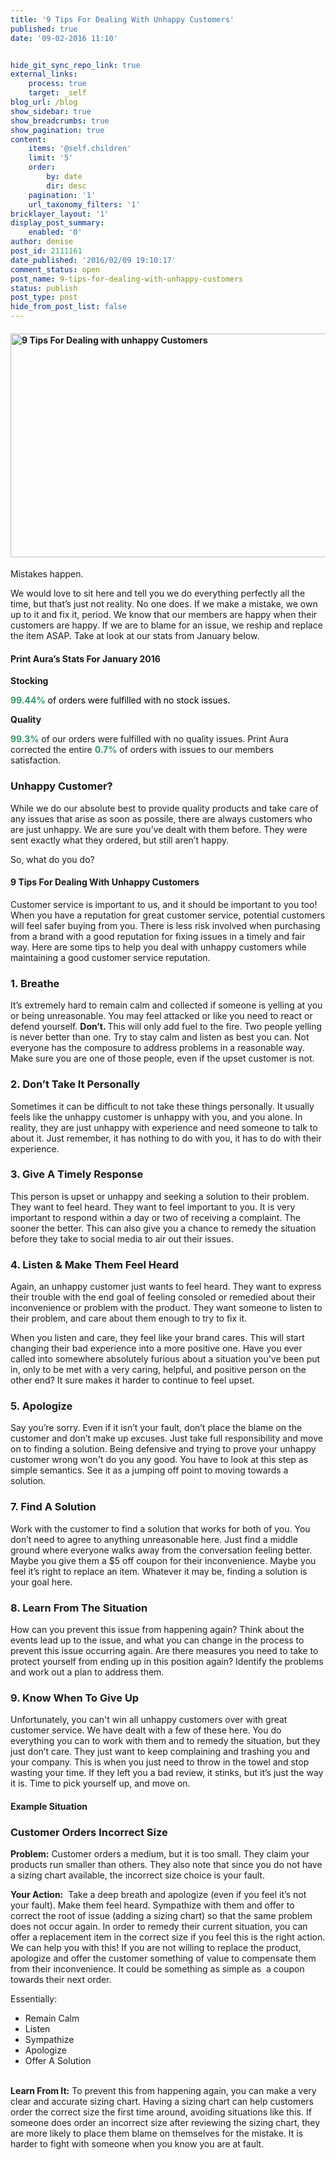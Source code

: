 ```yaml
---
title: '9 Tips For Dealing With Unhappy Customers'
published: true
date: '09-02-2016 11:10'


hide_git_sync_repo_link: true
external_links:
    process: true
    target: _self
blog_url: /blog
show_sidebar: true
show_breadcrumbs: true
show_pagination: true
content:
    items: '@self.children'
    limit: '5'
    order:
        by: date
        dir: desc
    pagination: '1'
    url_taxonomy_filters: '1'
bricklayer_layout: '1'
display_post_summary:
    enabled: '0'
author: denise
post_id: 2111161
date_published: '2016/02/09 19:10:17'
comment_status: open
post_name: 9-tips-for-dealing-with-unhappy-customers
status: publish
post_type: post
hide_from_post_list: false
---
```


<h4><img class="alignnone size-full wp-image-2111304" src="https://printaura.com/wp-content/uploads/2016/02/unhappycustomer1.jpg" alt="9 Tips For Dealing with unhappy Customers" width="900" height="358" /></h4>
Mistakes happen.

We would love to sit here and tell you we do everything perfectly all the time, but that’s just not reality. No one does. If we make a mistake, we own up to it and fix it, period. We know that our members are happy when their customers are happy. If we are to blame for an issue, we reship and replace the item ASAP. Take at look at our stats from January below.
<h4>Print Aura’s Stats For January 2016</h4>
<strong>Stocking</strong>

<span style="color: #000000;"><span style="color: #339966;"><strong>99.44%</strong></span> of orders were fulfilled with no stock issues.</span>

<strong>Quality</strong>

<span style="color: #339966;"><strong>99.3%</strong></span> of our orders were fulfilled with no quality issues.
Print Aura corrected the entire <strong><span style="color: #339966;">0.7%</span></strong> of orders with issues to our members satisfaction.
<h3>Unhappy Customer?</h3>
While we do our absolute best to provide quality products and take care of any issues that arise as soon as possile, there are always customers who are just unhappy. We are sure you’ve dealt with them before. They were sent exactly what they ordered, but still aren’t happy.

So, what do you do?
<h4>9 Tips For Dealing With Unhappy Customers</h4>
Customer service is important to us, and it should be important to you too! When you have a reputation for great customer service, potential customers will feel safer buying from you. There is less risk involved when purchasing from a brand with a good reputation for fixing issues in a timely and fair way. Here are some tips to help you deal with unhappy customers while maintaining a good customer service reputation.
<h3>1. Breathe</h3>
It’s extremely hard to remain calm and collected if someone is yelling at you or being unreasonable. You may feel attacked or like you need to react or defend yourself. <strong>Don’t. </strong>This will only add fuel to the fire. Two people yelling is never better than one. Try to stay calm and listen as best you can. Not everyone has the composure to address problems in a reasonable way. Make sure you are one of those people, even if the upset customer is not.
<h3>2. Don’t Take It Personally</h3>
Sometimes it can be difficult to not take these things personally. It usually feels like the unhappy customer is unhappy with you, and you alone. In reality, they are just unhappy with experience and need someone to talk to about it. Just remember, it has nothing to do with you, it has to do with their experience.
<h3>3. Give A Timely Response</h3>
This person is upset or unhappy and seeking a solution to their problem. They want to feel heard. They want to feel important to you. It is very important to respond within a day or two of receiving a complaint. The sooner the better. This can also give you a chance to remedy the situation before they take to social media to air out their issues.
<h3>4. Listen &amp; Make Them Feel Heard</h3>
Again, an unhappy customer just wants to feel heard. They want to express their trouble with the end goal of feeling consoled or remedied about their inconvenience or problem with the product. They want someone to listen to their problem, and care about them enough to try to fix it.

When you listen and care, they feel like your brand cares. This will start changing their bad experience into a more positive one. Have you ever called into somewhere absolutely furious about a situation you've been put in, only to be met with a very caring, helpful, and positive person on the other end? It sure makes it harder to continue to feel upset.
<h3>5. Apologize</h3>
Say you’re sorry. Even if it isn’t your fault, don’t place the blame on the customer and don’t make up excuses. Just take full responsibility and move on to finding a solution. Being defensive and trying to prove your unhappy customer wrong won't do you any good. You have to look at this step as simple semantics. See it as a jumping off point to moving towards a solution.
<h3>7. Find A Solution</h3>
Work with the customer to find a solution that works for both of you. You don’t need to agree to anything unreasonable here. Just find a middle ground where everyone walks away from the conversation feeling better. Maybe you give them a $5 off coupon for their inconvenience. Maybe you feel it’s right to replace an item. Whatever it may be, finding a solution is your goal here.
<h3>8. Learn From The Situation</h3>
How can you prevent this issue from happening again? Think about the events lead up to the issue, and what you can change in the process to prevent this issue occurring again. Are there measures you need to take to protect yourself from ending up in this position again? Identify the problems and work out a plan to address them.
<h3>9. Know When To Give Up</h3>
Unfortunately, you can't win all unhappy customers over with great customer service. We have dealt with a few of these here. You do everything you can to work with them and to remedy the situation, but they just don’t care. They just want to keep complaining and trashing you and your company. This is when you just need to throw in the towel and stop wasting your time. If they left you a bad review, it stinks, but it’s just the way it is. Time to pick yourself up, and move on.
<h4>Example Situation</h4>
<h3>Customer Orders Incorrect Size</h3>
<strong>Problem:</strong> Customer orders a medium, but it is too small. They claim your products run smaller than others. They also note that since you do not have a sizing chart available, the incorrect size choice is your fault.

<strong>Your Action:</strong>  Take a deep breath and apologize (even if you feel it’s not your fault). Make them feel heard. Sympathize with them and offer to correct the root of issue (adding a sizing chart) so that the same problem does not occur again. In order to remedy their current situation, you can offer a replacement item in the correct size if you feel this is the right action. We can help you with this! If you are not willing to replace the product, apologize and offer the customer something of value to compensate them from their inconvenience. It could be something as simple as  a coupon towards their next order.

Essentially:
<ul>
	<li>Remain Calm</li>
	<li>Listen</li>
	<li>Sympathize</li>
	<li>Apologize</li>
	<li>Offer A Solution</li>
&nbsp;
</ul>
<strong>Learn From It:</strong> To prevent this from happening again, you can make a very clear and accurate sizing chart. Having a sizing chart can help customers order the correct size the first time around, avoiding situations like this. If someone does order an incorrect size after reviewing the sizing chart, they are more likely to place them blame on themselves for the mistake. It is harder to fight with someone when you know you are at fault.

&nbsp;
